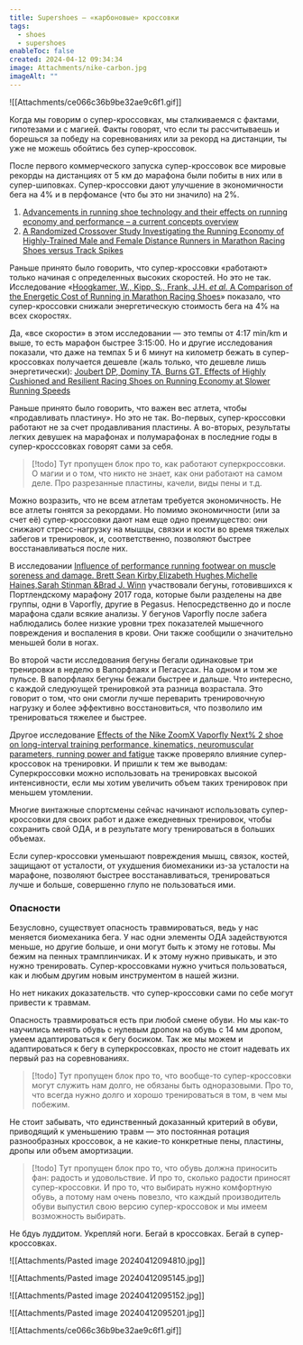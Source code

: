 ```yaml
---
title: Supershoes — «карбоновые» кроссовки
tags:
  - shoes
  - supershoes
enableToc: false
created: 2024-04-12 09:34:34
image: Attachments/nike-carbon.jpg
imageAlt: ""
---
```

![[Attachments/ce066c36b9be32ae9c6f1.gif]]

Когда мы говорим о супер-кроссовках, мы сталкиваемся с фактами, гипотезами и с магией. Факты говорят, что если ты рассчитываешь и борешься за победу на соревнованиях или за рекорд на дистанции, ты уже не можешь обойтись без супер-кроссовок.

После первого коммерческого запуска супер-кроссовок все мировые рекорды на дистанциях от 5 км до марафона были побиты в них или в супер-шиповках. Супер-кроссовки дают улучшение в экономичности бега на 4% и в перфомансе (что бы это ни значило) на 2%.

1. [Advancements in running shoe technology and their effects on running economy and performance – a current concepts overview](https://www.tandfonline.com/doi/full/10.1080/14763141.2022.2110512?needAccess=true)
2. [A Randomized Crossover Study Investigating the Running Economy of Highly-Trained Male and Female Distance Runners in Marathon Racing Shoes versus Track Spikes](https://pubmed.ncbi.nlm.nih.gov/30374945/)

Раньше принято было говорить, что супер-кроссовки «работают» только начиная с определенных высоких скоростей. Но это не так. Исследование «[Hoogkamer, W., Kipp, S., Frank, J.H. _et al._ A Comparison of the Energetic Cost of Running in Marathon Racing Shoes](https://link.springer.com/article/10.1007/s40279-017-0811-2)» показало, что супер-кроссовки снижали энергетическую стоимость бега на 4% на всех скоростях. 

Да, «все скорости» в этом исследовании — это темпы от 4:17 min/km и выше, то есть марафон быстрее 3:15:00. Но и другие исследования показали, что даже на темпах 5 и 6 минут на километр бежать в супер-кроссовках получается дешевле (жаль только, что дешевле лишь энергетически): [Joubert DP, Dominy TA, Burns GT. Effects of Highly Cushioned and Resilient Racing Shoes on Running Economy at Slower Running Speeds](https://pubmed.ncbi.nlm.nih.gov/36626911/)

Раньше принято было говорить, что важен вес атлета, чтобы «продавливать пластину». Но это не так. Во-первых, супер-кроссовки работают не за счет продавливания пластины. А во-вторых, результаты легких девушек на марафонах и полумарафонах в последние годы в супер-кросссовках говорят сами за себя.

> [!todo]
> Тут пропущен блок про то, как работают суперкроссовки. О магии и о том, что никто не знает, как они работают на самом деле. Про разрезанные пластины, качели, виды пены и т.д.

Можно возразить, что не всем атлетам требуется экономичность. Не все атлеты гонятся за рекордами. Но помимо экономичности (или за счет её) супер-кроссовки дают нам еще одно преимущество: они снижают стресс-нагрузку на мышцы, связки и кости во время тяжелых забегов и тренировок, и, соответственно, позволяют быстрее восстанавливаться после них. 

В исследовании [Influence of performance running footwear on muscle soreness and damage. Brett Sean Kirby,Elizabeth Hughes,Michelle Haines,Sarah Stinman &Brad J. Winn](https://www.tandfonline.com/doi/full/10.1080/19424280.2019.1606325) участвовали бегуны, готовившихся к Портлендскому марафону 2017 года, которые были разделены на две группы, одни в Vaporfly, другие в Pegasus. Непосредственно до и после марафона сдали всякие анализы. У бегунов Vaporfly после забега наблюдались более низкие уровни трех показателей мышечного повреждения и воспаления в крови. Они также сообщили о значительно меньшей боли в ногах.

Во второй части исследования бегуны бегали одинаковые три тренировки в неделю в Вапорфлаях и Пегасусах. На одном и том же пульсе. В вапорфлаях бегуны бежали быстрее и дальше. Что интересно, с каждой следуюущей тренировкой эта разница возрастала. Это говорит о том, что они смогли лучше переварить тренировочную нагрузку и более эффективно восстановиться, что позволило им тренироваться тяжелее и быстрее.

Другое исследование [Effects of the Nike ZoomX Vaporfly Next% 2 shoe on long-interval training performance, kinematics, neuromuscular parameters, running power and fatigue](https://pubmed.ncbi.nlm.nih.gov/36680410/) также проверяло влияние супер-кроссовок на тренировки. И пришли к тем же выводам: Суперкроссовки можно использовать на тренировках высокой интенсивности, если мы хотим увеличить объем таких тренировок при меньшем утомлении.

Многие винтажные спортсмены сейчас начинают использовать супер-кроссовки для своих работ и даже ежедневных тренировок, чтобы сохранить свой ОДА, и в результате могу тренироваться в больших объемах.

Если супер-кроссовки уменьшают повреждения мышц, связок, костей, защищают от усталости, от ухудшения биомеханики из-за усталости на марафоне, позволяют быстрее восстанавливаться, тренироваться лучше и больше, совершенно глупо не пользоваться ими.
### Опасности
Безусловно, существует опасность травмироваться, ведь у нас меняется биомеханика бега. У нас одни элементы ОДА задействуются меньше, но другие больше, и они могут быть к этому не готовы. Мы бежим на пенных трамплинчиках. И к этому нужно привыкать, и это нужно тренировать. Супер-кроссовками нужно учиться пользоваться, как и любым другим новым инструментом в нашей жизни. 

Но нет никаких доказательств. что супер-кроссовки сами по себе могут привести к травмам. 

Опасность травмироваться есть при любой смене обуви. Но мы как-то научились менять обувь с нулевым дропом на обувь с 14 мм дропом, умеем адаптироваться к бегу босиком. Так же мы можем и адаптироваться к бегу в суперкроссовках, просто не стоит надевать их первый раз на соревнованиях.

> [!todo]
> Тут пропущен блок про то, что вообще-то супер-кроссовки могут служить нам долго, не обязаны быть одноразовыми. Про то, что всегда нужно долго и хорошо тренироваться в том, в чем мы побежим.

Не стоит забывать, что единственный доказанный критерий в обуви, приводящий к уменьшению травм — это постоянная ротация разнообразных кроссовок, а не какие-то конкретные пены, пластины, дропы или объем амортизации.

> [!todo]
> Тут пропущен блок про то, что обувь должна приносить фан: радость и удовольствие. И про то, сколько радости приносят супер-кроссовки. И про то, что выбирать нужно комфортную обувь, а потому нам очень повезло, что каждый производитель обуви выпустил свою версию супер-кроссовок и мы имеем возможность выбирать.

Не бдуь луддитом. Укрепляй ноги. Бегай в кроссовках. Бегай в супер-кроссовках.

![[Attachments/Pasted image 20240412094810.jpg]]

![[Attachments/Pasted image 20240412095145.jpg]]

![[Attachments/Pasted image 20240412095152.jpg]]

![[Attachments/Pasted image 20240412095201.jpg]]

![[Attachments/ce066c36b9be32ae9c6f1.gif]]